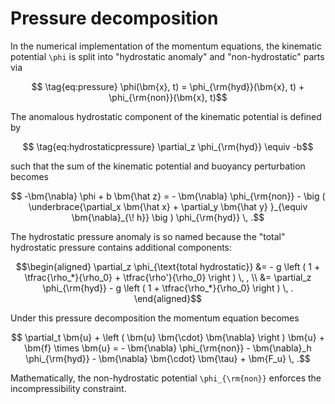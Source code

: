 # Pressure decomposition

In the numerical implementation of the momentum equations, the kinematic potential ``\phi`` 
is split into "hydrostatic anomaly" and "non-hydrostatic" parts via
```math
    \tag{eq:pressure}
    \phi(\bm{x}, t) = \phi_{\rm{hyd}}(\bm{x}, t) + \phi_{\rm{non}}(\bm{x}, t)
```
The anomalous hydrostatic component of the kinematic potential is defined by 
```math
    \tag{eq:hydrostaticpressure}
    \partial_z \phi_{\rm{hyd}} \equiv -b
```
such that the sum of the kinematic potential and buoyancy perturbation becomes
```math
    -\bm{\nabla} \phi + b \bm{\hat z} = 
        - \bm{\nabla} \phi_{\rm{non}}
        - \big ( \underbrace{\partial_x \bm{\hat x} + \partial_y \bm{\hat y} }_{\equiv \bm{\nabla}_{\! h}} \big ) \phi_{\rm{hyd}} \, .
```
The hydrostatic pressure anomaly is so named because the "total" hydrostatic pressure 
contains additional components:
```math
\begin{aligned}
\partial_z \phi_{\text{total hydrostatic}} &= - g \left ( 1 + \tfrac{\rho_*}{\rho_0} + \tfrac{\rho'}{\rho_0} \right ) \, , \\
                                           &= \partial_z \phi_{\rm{hyd}} - g \left ( 1 + \tfrac{\rho_*}{\rho_0} \right ) \, .
\end{aligned}
```
Under this pressure decomposition the momentum equation becomes
```math
   \partial_t \bm{u} + \left ( \bm{u} \bm{\cdot} \bm{\nabla} \right ) \bm{u} + \bm{f} \times \bm{u} = 
    - \bm{\nabla} \phi_{\rm{non}} - \bm{\nabla}_h \phi_{\rm{hyd}} - \bm{\nabla} \bm{\cdot} \bm{\tau} + \bm{F_u} \, .
```
Mathematically, the non-hydrostatic potential ``\phi_{\rm{non}}`` enforces the incompressibility constraint.
